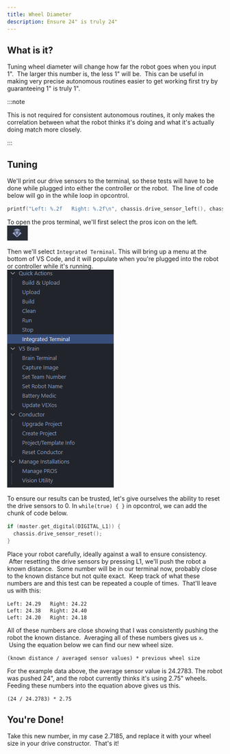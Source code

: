 ```yaml
---
title: Wheel Diameter
description: Ensure 24" is truly 24"
---
```



## What is it?
Tuning wheel diameter will change how far the robot goes when you input 1".  The larger this number is, the less 1" will be.  This can be useful in making very precise autonomous routines easier to get working first try by guaranteeing 1" is truly 1".   

:::note

This is not required for consistent autonomous routines, it only makes the correlation between what the robot thinks it's doing and what it's actually doing match more closely.  

:::

## Tuning 
We'll print our drive sensors to the terminal, so these tests will have to be done while plugged into either the controller or the robot.  The line of code below will go in the while loop in opcontrol.  
```cpp
printf("Left: %.2f   Right: %.2f\n", chassis.drive_sensor_left(), chassis.drive_sensor_right());
```

To open the pros terminal, we'll first select the pros icon on the left.  
![](images/pros-icon.png)

Then we'll select `Integrated Terminal`.  This will bring up a menu at the bottom of VS Code, and it will populate when you're plugged into the robot or controller while it's running.  
![](images/integrated_terminal.png)

To ensure our results can be trusted, let's give ourselves the ability to reset the drive sensors to 0.  In `while(true) { }` in opcontrol, we can add the chunk of code below.  
```cpp
if (master.get_digital(DIGITAL_L1)) {
  chassis.drive_sensor_reset();
}
```

Place your robot carefully, ideally against a wall to ensure consistency.  After resetting the drive sensors by pressing L1, we'll push the robot a known distance.  Some number will be in our terminal now, probably close to the known distance but not quite exact.  Keep track of what these numbers are and this test can be repeated a couple of times.  That'll leave us with this:
```
Left: 24.29   Right: 24.22
Left: 24.38   Right: 24.40
Left: 24.20   Right: 24.18
```

All of these numbers are close showing that I was consistently pushing the robot the known distance.  Averaging all of these numbers gives us `x`.  Using the equation below we can find our new wheel size.  
```
(known distance / averaged sensor values) * previous wheel size
```

For the example data above, the average sensor value is 24.2783.  The robot was pushed 24", and the robot currently thinks it's using 2.75" wheels.  Feeding these numbers into the equation above gives us this.  
```
(24 / 24.2783) * 2.75
```

## You're Done!
Take this new number, in my case 2.7185, and replace it with your wheel size in your drive constructor.  That's it!  